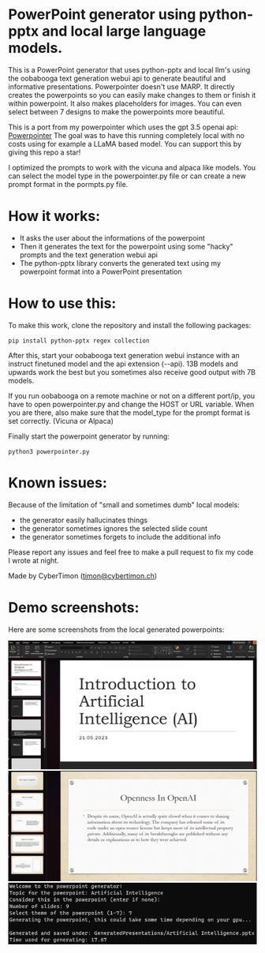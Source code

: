 # PowerPoint generator using python-pptx and local large language models.
This is a PowerPoint generator that uses python-pptx and local llm's using the oobabooga text generation webui api to generate beautiful and informative presentations. 
Powerpointer doesn't use MARP. It directly creates the powerpoints so you can easily make changes to them or finish it within powerpoint. It also makes placeholders for images.
You can even select between 7 designs to make the powerpoints more beautiful. 

This is a port from my powerpointer which uses the gpt 3.5 openai api: [Powerpointer](https://github.com/CyberTimon/powerpointer)
The goal was to have this running completely local with no costs using for example a LLaMA based model. You can support this by giving this repo a star!

I optimized the prompts to work with the vicuna and alpaca like models. You can select the model type in the powerpointer.py file or can create a new prompt format in the pormpts.py file.

# How it works:
- It asks the user about the informations of the powerpoint
- Then it generates the text for the powerpoint using some "hacky" prompts and the text generation webui api
- The python-pptx library converts the generated text using my powerpoint format into a PowerPoint presentation

# How to use this:
To make this work, clone the repository and install the following packages: 
```
pip install python-pptx regex collection
```
After this, start your oobabooga text generation webui instance with an instruct finetuned model and the api extension (--api). 13B models and upwards work the best but you sometimes also receive good output with 7B models.

If you run oobabooga on a remote machine or not on a different port/ip, you have to open powerpointer.py and change the HOST or URL variable. When you are there, also make sure that the model_type for the prompt format is set correctly. (Vicuna or Alpaca)

Finally start the powerpoint generator by running:
```
python3 powerpointer.py 
```

# Known issues:
Because of the limitation of "small and sometimes dumb" local models:
- the generator easily hallucinates things
- the generator sometimes ignores the selected slide count
- the generator sometimes forgets to include the additional info

Please report any issues and feel free to make a pull request to fix my code I wrote at night.

Made by CyberTimon (timon@cybertimon.ch)

# Demo screenshots:
Here are some screenshots from the local generated powerpoints:

![alt text](https://raw.githubusercontent.com/CyberTimon/Powerpointer-For-Local-LLMs/main/Examples/AI_sample.png)
![alt text](https://raw.githubusercontent.com/CyberTimon/Powerpointer-For-Local-LLMs/main/Examples/AI_sample2.png)
![alt text](https://raw.githubusercontent.com/CyberTimon/Powerpointer-For-Local-LLMs/main/Examples/Example_run.png)
